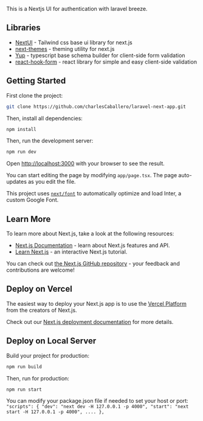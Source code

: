 This is a Nextjs UI for authentication with laravel breeze.

## Libraries

- [NextUI](https://nextui.org/docs/guide/installation) - Tailwind css base ui library for next.js <br>
- [next-themes](https://nextui.org/docs/guide/installation) - theming utility for next.js <br>
- [Yup](https://www.npmjs.com/package/yup) - typescript base schema builder for client-side form validation <br>
- [react-hook-form](https://react-hook-form.com/) - react library for simple and easy client-side validation<br>

## Getting Started

First clone the project:

```bash
git clone https://github.com/charlesCaballero/laravel-next-app.git
```

Then, install all dependencies:

```bash
npm install
```

Then, run the development server:

```bash
npm run dev
```

Open [http://localhost:3000](http://localhost:3000) with your browser to see the result.

You can start editing the page by modifying `app/page.tsx`. The page auto-updates as you edit the file.

This project uses [`next/font`](https://nextjs.org/docs/basic-features/font-optimization) to automatically optimize and load Inter, a custom Google Font.

## Learn More

To learn more about Next.js, take a look at the following resources:

- [Next.js Documentation](https://nextjs.org/docs) - learn about Next.js features and API.
- [Learn Next.js](https://nextjs.org/learn) - an interactive Next.js tutorial.

You can check out [the Next.js GitHub repository](https://github.com/vercel/next.js/) - your feedback and contributions are welcome!

## Deploy on Vercel

The easiest way to deploy your Next.js app is to use the [Vercel Platform](https://vercel.com/new?utm_medium=default-template&filter=next.js&utm_source=create-next-app&utm_campaign=create-next-app-readme) from the creators of Next.js.

Check out our [Next.js deployment documentation](https://nextjs.org/docs/deployment) for more details.

## Deploy on Local Server

Build your project for production:

```bash
npm run build
```

Then, run for production:

```bash
npm run start
```

You can modify your package.json file if needed to set your host or port:
`"scripts": {
    "dev": "next dev -H 127.0.0.1 -p 4000",
    "start": "next start -H 127.0.0.1 -p 4000",
    ....
  },`
